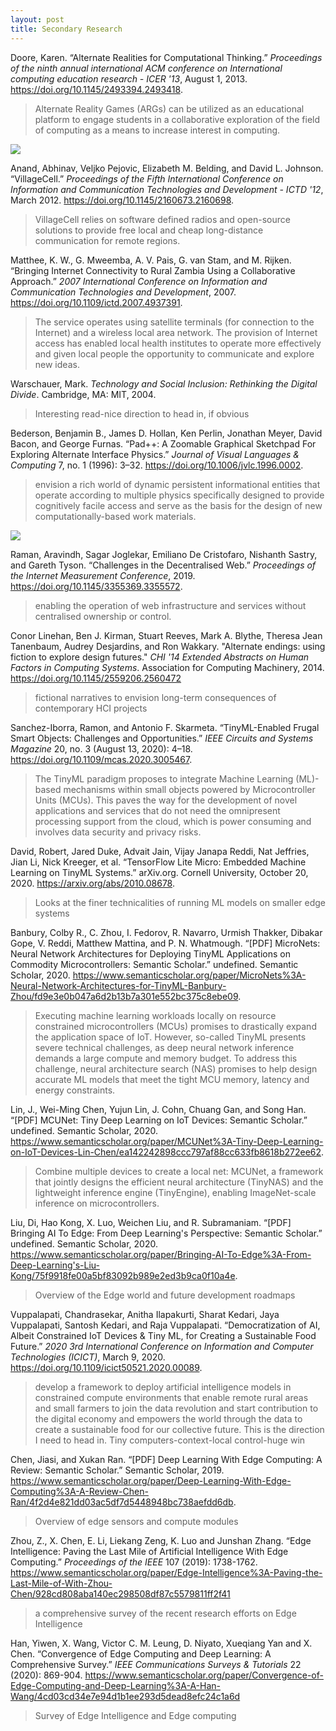 ```yaml
---
layout: post
title: Secondary Research
---
```




Doore, Karen. “Alternate Realities for Computational Thinking.” *Proceedings of the ninth annual international ACM conference on International computing education research - ICER '13*, August 1, 2013. https://doi.org/10.1145/2493394.2493418. 

> Alternate Reality Games (ARGs) can be utilized as an educational platform to engage students in a collaborative exploration of the field of computing as a means to increase interest in computing.

![](/ms2/media/8938E2D0-072F-435B-AC6F-11CAEB261EC3.png)



Anand, Abhinav, Veljko Pejovic, Elizabeth M. Belding, and David L. Johnson. “VillageCell.” *Proceedings of the Fifth International Conference on Information and Communication Technologies and Development - ICTD '12*, March 2012. https://doi.org/10.1145/2160673.2160698. 

> VillageCell relies on software defined radios and open-source solutions to provide free local and cheap long-distance communication for remote regions.
>



Matthee, K. W., G. Mweemba, A. V. Pais, G. van Stam, and M. Rijken. “Bringing Internet Connectivity to Rural Zambia Using a Collaborative Approach.” *2007 International Conference on Information and Communication Technologies and Development*, 2007. https://doi.org/10.1109/ictd.2007.4937391. 

>  The service operates using satellite terminals (for connection to the Internet) and a wireless local area network. The provision of Internet access has enabled local health institutes to operate more effectively and given local people the opportunity to communicate and explore new ideas.
>



Warschauer, Mark. *Technology and Social Inclusion: Rethinking the Digital Divide*. Cambridge, MA: MIT, 2004. 

> Interesting read-nice direction to head in, if obvious



Bederson, Benjamin B., James D. Hollan, Ken Perlin, Jonathan Meyer, David Bacon, and George Furnas. “Pad++: A Zoomable Graphical Sketchpad For Exploring Alternate Interface Physics.” *Journal of Visual Languages & Computing* 7, no. 1 (1996): 3–32. https://doi.org/10.1006/jvlc.1996.0002. 

> envision a rich world of dynamic persistent informational entities that operate according to multiple physics specifically designed to provide cognitively facile access and serve as the basis for the design of new computationally-based work materials.

![](/ms2/media/C52EF449-99A6-4CFC-8129-075B82EFDEF9.png)



Raman, Aravindh, Sagar Joglekar, Emiliano De Cristofaro, Nishanth Sastry, and Gareth Tyson. “Challenges in the Decentralised Web.” *Proceedings of the Internet Measurement Conference*, 2019. https://doi.org/10.1145/3355369.3355572. 

> enabling the operation of web infrastructure and services without centralised ownership or control.
>



Conor Linehan, Ben J. Kirman, Stuart Reeves, Mark A. Blythe, Theresa Jean Tanenbaum, Audrey Desjardins, and Ron Wakkary. "Alternate endings: using fiction to explore design futures." *CHI '14 Extended Abstracts on Human Factors in Computing Systems*. Association for Computing Machinery, 2014. https://doi.org/10.1145/2559206.2560472

> fictional narratives to envision long-term consequences of contemporary HCI projects
>



Sanchez-Iborra, Ramon, and Antonio F. Skarmeta. “TinyML-Enabled Frugal Smart Objects: Challenges and Opportunities.” *IEEE Circuits and Systems Magazine* 20, no. 3 (August 13, 2020): 4–18. https://doi.org/10.1109/mcas.2020.3005467. 

> The TinyML paradigm proposes to integrate Machine Learning (ML)-based mechanisms within small objects powered by Microcontroller Units (MCUs). This paves the way for the development of novel applications and services that do not need the omnipresent processing support from the cloud, which is power consuming and involves data security and privacy risks.
>



David, Robert, Jared Duke, Advait Jain, Vijay Janapa Reddi, Nat Jeffries, Jian Li, Nick Kreeger, et al. “TensorFlow Lite Micro: Embedded Machine Learning on TinyML Systems.” arXiv.org. Cornell University, October 20, 2020. https://arxiv.org/abs/2010.08678. 

> Looks at the finer technicalities of running ML models on smaller edge systems
>



Banbury, Colby R., C. Zhou, I. Fedorov, R. Navarro, Urmish Thakker, Dibakar Gope, V. Reddi, Matthew Mattina, and P. N. Whatmough. “[PDF] MicroNets: Neural Network Architectures for Deploying TinyML Applications on Commodity Microcontrollers: Semantic Scholar.” undefined. Semantic Scholar, 2020. https://www.semanticscholar.org/paper/MicroNets%3A-Neural-Network-Architectures-for-TinyML-Banbury-Zhou/fd9e3e0b047a6d2b13b7a301e552bc375c8ebe09. 

> Executing machine learning workloads locally on resource constrained microcontrollers (MCUs) promises to drastically expand the application space of IoT. However, so-called TinyML presents severe technical challenges, as deep neural network inference demands a large compute and memory budget. To address this challenge, neural architecture search (NAS) promises to help design accurate ML models that meet the tight MCU memory, latency and energy constraints.
>



Lin, J., Wei-Ming Chen, Yujun Lin, J. Cohn, Chuang Gan, and Song Han. “[PDF] MCUNet: Tiny Deep Learning on IoT Devices: Semantic Scholar.” undefined. Semantic Scholar, 2020. https://www.semanticscholar.org/paper/MCUNet%3A-Tiny-Deep-Learning-on-IoT-Devices-Lin-Chen/ea142242898ccc797af88cc633fb8618b272ee62. 

> Combine multiple devices to create a local net: MCUNet, a framework that jointly designs the efficient neural architecture (TinyNAS) and the lightweight inference engine (TinyEngine), enabling ImageNet-scale inference on microcontrollers.
>



Liu, Di, Hao Kong, X. Luo, Weichen Liu, and R. Subramaniam. “[PDF] Bringing AI To Edge: From Deep Learning's Perspective: Semantic Scholar.” undefined. Semantic Scholar, 2020. https://www.semanticscholar.org/paper/Bringing-AI-To-Edge%3A-From-Deep-Learning's-Liu-Kong/75f9918fe00a5bf83092b989e2ed3b9ca0f10a4e. 

> Overview of the Edge world and future development roadmaps
>



Vuppalapati, Chandrasekar, Anitha Ilapakurti, Sharat Kedari, Jaya Vuppalapati, Santosh Kedari, and Raja Vuppalapati. “Democratization of AI, Albeit Constrained IoT Devices & Tiny ML, for Creating a Sustainable Food Future.” *2020 3rd International Conference on Information and Computer Technologies (ICICT)*, March 9, 2020. https://doi.org/10.1109/icict50521.2020.00089. 

> develop a framework to deploy artificial intelligence models in constrained compute environments that enable remote rural areas and small farmers to join the data revolution and start contribution to the digital economy and empowers the world through the data to create a sustainable food for our collective future. This is the direction I need to head in. Tiny computers-context-local control-huge win
>



Chen, Jiasi, and Xukan Ran. “[PDF] Deep Learning With Edge Computing: A Review: Semantic Scholar.” Semantic Scholar, 2019. https://www.semanticscholar.org/paper/Deep-Learning-With-Edge-Computing%3A-A-Review-Chen-Ran/4f2d4e821dd03ac5df7d5448948bc738aefdd6db. 

> Overview of edge sensors and compute modules
>



Zhou, Z., X. Chen, E. Li, Liekang Zeng, K. Luo and Junshan Zhang. “Edge Intelligence: Paving the Last Mile of Artificial Intelligence With Edge Computing.” *Proceedings of the IEEE* 107 (2019): 1738-1762. https://www.semanticscholar.org/paper/Edge-Intelligence%3A-Paving-the-Last-Mile-of-With-Zhou-Chen/928cd808aba140ec298508df87c5579811ff2f41

> a comprehensive survey of the recent research efforts on Edge Intelligence
>



Han, Yiwen, X. Wang, Victor C. M. Leung, D. Niyato, Xueqiang Yan and X. Chen. “Convergence of Edge Computing and Deep Learning: A Comprehensive Survey.” *IEEE Communications Surveys & Tutorials* 22 (2020): 869-904. https://www.semanticscholar.org/paper/Convergence-of-Edge-Computing-and-Deep-Learning%3A-A-Han-Wang/4cd03cd34e7e94d1b1ee293d5dead8efc24c1a6d

> Survey of Edge Intelligence and Edge computing
>

